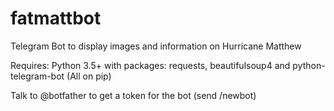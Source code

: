 # fatmattbot
Telegram Bot to display images and information on Hurricane Matthew

Requires: Python 3.5+ with packages: requests, beautifulsoup4 and python-telegram-bot (All on pip)

Talk to @botfather to get a token for the bot (send /newbot)

